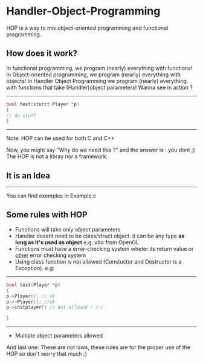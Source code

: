 # Handler-Object-Programming
HOP is a way to mix object-oriented programming and functional programming.
## How does it work?
In functional programming, we program (nearly) everything with functions!
In Object-oriented programming, we program (nearly) everything with objects!
In Handler Object Programming we program (nearly) everything with functions that take (Handler)object parameters!
Wanna see in action ?
***************************************************************************************************
```cpp
bool test(sturct Player *p) 
{
// do stuff
}
```
***************************************************************************************************
Note: HOP can be used for both C and C++


Now, you might say "Why do we need this ?" and the answer is : you dont ;)
The HOP is not a libray nor a framework:
## It is an Idea

***************************************************************************************************
You can find exemples in Example.c
## Some rules with HOP
- Functions will take only object parameters 
- Handler dosent need to be class/struct object. it can be any type **as long as It's used as object** e.g: vbo from OpenGL
- Functions must have a error-checking system wheter its return value or [other](https://github.com/fedqx/BFU-GL-cpp-Framework) error checking system
- Using class function is not allowed (Constuctor and Destructor is a Exception).
e.g:
***************************************************************************************************
```cpp
bool test(Player *p) 
{
p->Player(); // ok
p->~Player(); //ok
p->initplayer() // Not allowed ! >:(

}
```
***************************************************************************************************
- Multiple object parameters allowed

And last one: These are not laws, these rules are for the proper use of the HOP so don't worry that much ;)
